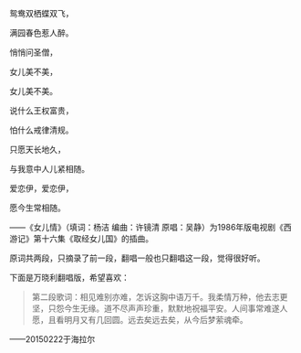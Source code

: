 
鸳鸯双栖蝶双飞，

满园春色惹人醉。

悄悄问圣僧，

女儿美不美，

女儿美不美。

说什么王权富贵，

怕什么戒律清规。

只愿天长地久，

与我意中人儿紧相随。

爱恋伊，爱恋伊，

愿今生常相随。

——《女儿情》（填词：杨洁  编曲：许镜清  原唱：吴静）为1986年版电视剧《西游记》第十六集《取经女儿国》的插曲。

原词共两段，只摘录了前一段，翻唱一般也只翻唱这一段，觉得很好听。

下面是万晓利翻唱版，希望喜欢：


> 第二段歌词：相见难别亦难，怎诉这胸中语万千。我柔情万种，他去志更坚，只怨今生无缘。道不尽声声珍重，默默地祝福平安。人间事常难遂人愿，且看明月又有几回圆。远去矣远去矣，从今后梦萦魂牵。

——20150222于海拉尔
